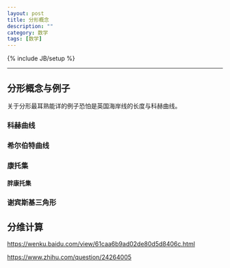 ```yaml
---
layout: post
title: 分形概念
description: ""
category: 数学
tags: [数学]
---
```

{% include JB/setup %}

<hr />

## 分形概念与例子

关于分形最耳熟能详的例子恐怕是英国海岸线的长度与科赫曲线。

### 科赫曲线

### 希尔伯特曲线

### 康托集

#### 胖康托集

### 谢宾斯基三角形

## 分维计算

https://wenku.baidu.com/view/61caa6b9ad02de80d5d8406c.html

https://www.zhihu.com/question/24264005